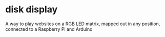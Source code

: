 # disk display

A way to play websites on a RGB LED matrix, mapped out in any position, connected to a Raspberry Pi and Arduino
